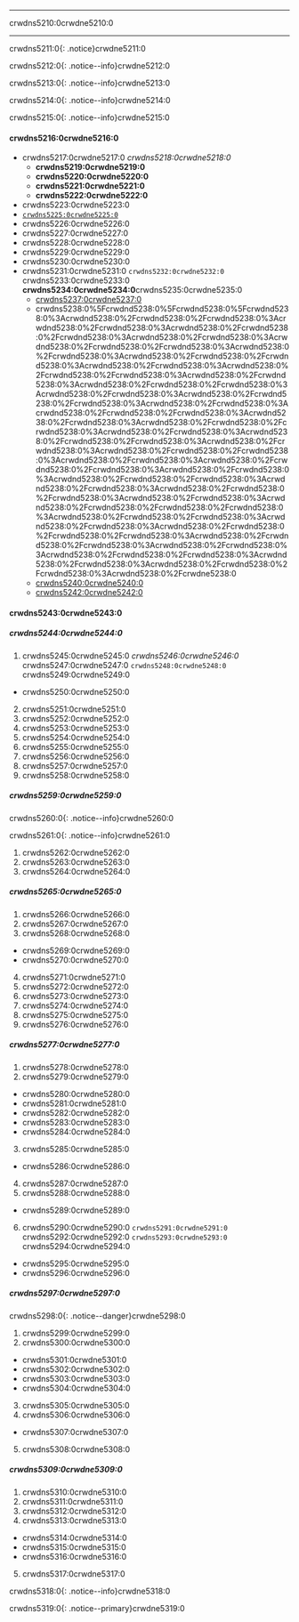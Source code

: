 * * *

crwdns5210:0crwdne5210:0

* * *

crwdns5211:0{: .notice}crwdne5211:0

crwdns5212:0{: .notice--info}crwdne5212:0

crwdns5213:0{: .notice--info}crwdne5213:0

crwdns5214:0{: .notice--info}crwdne5214:0

crwdns5215:0{: .notice--info}crwdne5215:0

#### crwdns5216:0crwdne5216:0

* crwdns5217:0crwdne5217:0 *crwdns5218:0crwdne5218:0* 
  * **crwdns5219:0crwdne5219:0**
  * **crwdns5220:0crwdne5220:0**
  * **crwdns5221:0crwdne5221:0** 
  * **crwdns5222:0crwdne5222:0** 
* crwdns5223:0crwdne5223:0
* [`crwdns5225:0crwdne5225:0`](crwdns5224:0crwdne5224:0)
* crwdns5226:0crwdne5226:0
* crwdns5227:0crwdne5227:0
* crwdns5228:0crwdne5228:0
* crwdns5229:0crwdne5229:0
* crwdns5230:0crwdne5230:0
* crwdns5231:0crwdne5231:0 `crwdns5232:0crwdne5232:0` crwdns5233:0crwdne5233:0 **crwdns5234:0crwdne5234:0**crwdns5235:0crwdne5235:0 
  * [crwdns5237:0crwdne5237:0](crwdns5236:0%5Fcrwdnd5236:0%5Fcrwdnd5236:0%5Fcrwdnd5236:0%3Acrwdnd5236:0%2Fcrwdnd5236:0%2Fcrwdnd5236:0%3Acrwdnd5236:0%2Fcrwdnd5236:0%3Acrwdnd5236:0%2Fcrwdnd5236:0%2Fcrwdnd5236:0%3Acrwdnd5236:0%2Fcrwdnd5236:0%3Acrwdnd5236:0%2Fcrwdnd5236:0%2Fcrwdnd5236:0%3Acrwdnd5236:0%2Fcrwdnd5236:0%3Acrwdnd5236:0%2Fcrwdnd5236:0%2Fcrwdnd5236:0%3Acrwdnd5236:0%2Fcrwdnd5236:0%3Acrwdnd5236:0%2Fcrwdnd5236:0%2Fcrwdnd5236:0%3Acrwdnd5236:0%2Fcrwdnd5236:0%3Acrwdnd5236:0%2Fcrwdnd5236:0%2Fcrwdnd5236:0%3Acrwdnd5236:0%2Fcrwdnd5236:0%3Acrwdnd5236:0%2Fcrwdnd5236:0%2Fcrwdnd5236:0%3Acrwdnd5236:0%2Fcrwdnd5236:0%3Acrwdnd5236:0%2Fcrwdnd5236:0%2Fcrwdnd5236:0%3Acrwdnd5236:0%2Fcrwdnd5236:0%3Acrwdnd5236:0%2Fcrwdnd5236:0%2Fcrwdnd5236:0%3Acrwdnd5236:0%2Fcrwdnd5236:0%3Acrwdnd5236:0%2Fcrwdnd5236:0%2Fcrwdnd5236:0%3Acrwdnd5236:0%2Fcrwdnd5236:0%3Acrwdnd5236:0%2Fcrwdnd5236:0%2Fcrwdnd5236:0%3Acrwdnd5236:0%2Fcrwdnd5236:0%3Acrwdnd5236:0%2Fcrwdnd5236:0%2Fcrwdnd5236:0%3Acrwdnd5236:0%2Fcrwdnd5236:0%3Acrwdnd5236:0%2Fcrwdnd5236:0%2Fcrwdnd5236:0%3Acrwdnd5236:0%2Fcrwdnd5236:0%3Acrwdnd5236:0%2Fcrwdnd5236:0%2Fcrwdnd5236:0%3Acrwdnd5236:0%2Fcrwdnd5236:0%3Acrwdnd5236:0%2Fcrwdnd5236:0%2Fcrwdnd5236:0%2Fcrwdnd5236:0%3Acrwdnd5236:0%2Fcrwdnd5236:0%2Fcrwdnd5236:0%3Acrwdnd5236:0%2Fcrwdnd5236:0%3Acrwdnd5236:0%2Fcrwdnd5236:0%2Fcrwdnd5236:0%2Fcrwdnd5236:0%3Acrwdnd5236:0%2Fcrwdnd5236:0%2Fcrwdnd5236:0%3Acrwdnd5236:0%2Fcrwdnd5236:0%3Acrwdnd5236:0%2Fcrwdnd5236:0%2Fcrwdnd5236:0%3Acrwdnd5236:0%2Fcrwdnd5236:0%3Acrwdnd5236:0%2Fcrwdnd5236:0%2Fcrwdnd5236:0%3Acrwdnd5236:0%2Fcrwdne5236:0)
  * crwdns5238:0%5Fcrwdnd5238:0%5Fcrwdnd5238:0%5Fcrwdnd5238:0%3Acrwdnd5238:0%2Fcrwdnd5238:0%2Fcrwdnd5238:0%3Acrwdnd5238:0%2Fcrwdnd5238:0%3Acrwdnd5238:0%2Fcrwdnd5238:0%2Fcrwdnd5238:0%3Acrwdnd5238:0%2Fcrwdnd5238:0%3Acrwdnd5238:0%2Fcrwdnd5238:0%2Fcrwdnd5238:0%3Acrwdnd5238:0%2Fcrwdnd5238:0%3Acrwdnd5238:0%2Fcrwdnd5238:0%2Fcrwdnd5238:0%3Acrwdnd5238:0%2Fcrwdnd5238:0%3Acrwdnd5238:0%2Fcrwdnd5238:0%2Fcrwdnd5238:0%3Acrwdnd5238:0%2Fcrwdnd5238:0%3Acrwdnd5238:0%2Fcrwdnd5238:0%2Fcrwdnd5238:0%3Acrwdnd5238:0%2Fcrwdnd5238:0%3Acrwdnd5238:0%2Fcrwdnd5238:0%2Fcrwdnd5238:0%3Acrwdnd5238:0%2Fcrwdnd5238:0%3Acrwdnd5238:0%2Fcrwdnd5238:0%2Fcrwdnd5238:0%3Acrwdnd5238:0%2Fcrwdnd5238:0%3Acrwdnd5238:0%2Fcrwdnd5238:0%2Fcrwdnd5238:0%3Acrwdnd5238:0%2Fcrwdnd5238:0%3Acrwdnd5238:0%2Fcrwdnd5238:0%2Fcrwdnd5238:0%3Acrwdnd5238:0%2Fcrwdnd5238:0%3Acrwdnd5238:0%2Fcrwdnd5238:0%2Fcrwdnd5238:0%3Acrwdnd5238:0%2Fcrwdnd5238:0%3Acrwdnd5238:0%2Fcrwdnd5238:0%2Fcrwdnd5238:0%3Acrwdnd5238:0%2Fcrwdnd5238:0%3Acrwdnd5238:0%2Fcrwdnd5238:0%2Fcrwdnd5238:0%3Acrwdnd5238:0%2Fcrwdnd5238:0%3Acrwdnd5238:0%2Fcrwdnd5238:0%2Fcrwdnd5238:0%3Acrwdnd5238:0%2Fcrwdnd5238:0%3Acrwdnd5238:0%2Fcrwdnd5238:0%2Fcrwdnd5238:0%2Fcrwdnd5238:0%3Acrwdnd5238:0%2Fcrwdnd5238:0%2Fcrwdnd5238:0%3Acrwdnd5238:0%2Fcrwdnd5238:0%3Acrwdnd5238:0%2Fcrwdnd5238:0%2Fcrwdnd5238:0%2Fcrwdnd5238:0%3Acrwdnd5238:0%2Fcrwdnd5238:0%2Fcrwdnd5238:0%3Acrwdnd5238:0%2Fcrwdnd5238:0%3Acrwdnd5238:0%2Fcrwdnd5238:0%2Fcrwdnd5238:0%3Acrwdnd5238:0%2Fcrwdnd5238:0%3Acrwdnd5238:0%2Fcrwdnd5238:0%2Fcrwdnd5238:0%3Acrwdnd5238:0%2Fcrwdne5238:0 
  * [crwdns5240:0crwdne5240:0](crwdns5239:0%5Fcrwdnd5239:0%5Fcrwdnd5239:0%5Fcrwdnd5239:0%3Acrwdnd5239:0%2Fcrwdnd5239:0%2Fcrwdnd5239:0%3Acrwdnd5239:0%2Fcrwdnd5239:0%3Acrwdnd5239:0%2Fcrwdnd5239:0%2Fcrwdnd5239:0%3Acrwdnd5239:0%2Fcrwdnd5239:0%3Acrwdnd5239:0%2Fcrwdnd5239:0%2Fcrwdnd5239:0%3Acrwdnd5239:0%2Fcrwdnd5239:0%3Acrwdnd5239:0%2Fcrwdnd5239:0%2Fcrwdnd5239:0%3Acrwdnd5239:0%2Fcrwdnd5239:0%3Acrwdnd5239:0%2Fcrwdnd5239:0%2Fcrwdnd5239:0%3Acrwdnd5239:0%2Fcrwdnd5239:0%3Acrwdnd5239:0%2Fcrwdnd5239:0%2Fcrwdnd5239:0%3Acrwdnd5239:0%2Fcrwdnd5239:0%3Acrwdnd5239:0%2Fcrwdnd5239:0%2Fcrwdnd5239:0%3Acrwdnd5239:0%2Fcrwdnd5239:0%3Acrwdnd5239:0%2Fcrwdnd5239:0%2Fcrwdnd5239:0%3Acrwdnd5239:0%2Fcrwdnd5239:0%3Acrwdnd5239:0%2Fcrwdnd5239:0%2Fcrwdnd5239:0%3Acrwdnd5239:0%2Fcrwdnd5239:0%3Acrwdnd5239:0%2Fcrwdnd5239:0%2Fcrwdnd5239:0%3Acrwdnd5239:0%2Fcrwdnd5239:0%3Acrwdnd5239:0%2Fcrwdnd5239:0%2Fcrwdnd5239:0%3Acrwdnd5239:0%2Fcrwdnd5239:0%3Acrwdnd5239:0%2Fcrwdnd5239:0%2Fcrwdnd5239:0%3Acrwdnd5239:0%2Fcrwdnd5239:0%3Acrwdnd5239:0%2Fcrwdnd5239:0%2Fcrwdnd5239:0%3Acrwdnd5239:0%2Fcrwdnd5239:0%3Acrwdnd5239:0%2Fcrwdnd5239:0%2Fcrwdnd5239:0%3Acrwdnd5239:0%2Fcrwdnd5239:0%3Acrwdnd5239:0%2Fcrwdnd5239:0%2Fcrwdnd5239:0%2Fcrwdnd5239:0%3Acrwdnd5239:0%2Fcrwdnd5239:0%2Fcrwdnd5239:0%3Acrwdnd5239:0%2Fcrwdnd5239:0%3Acrwdnd5239:0%2Fcrwdnd5239:0%2Fcrwdnd5239:0%2Fcrwdnd5239:0%3Acrwdnd5239:0%2Fcrwdnd5239:0%2Fcrwdnd5239:0%3Acrwdnd5239:0%2Fcrwdnd5239:0%3Acrwdnd5239:0%2Fcrwdnd5239:0%2Fcrwdnd5239:0%3Acrwdnd5239:0%2Fcrwdnd5239:0%3Acrwdnd5239:0%2Fcrwdnd5239:0%2Fcrwdnd5239:0%3Acrwdnd5239:0%2Fcrwdne5239:0) 
  * [crwdns5242:0crwdne5242:0](crwdns5241:0%5Fcrwdnd5241:0%5Fcrwdnd5241:0%5Fcrwdnd5241:0%3Acrwdnd5241:0%2Fcrwdnd5241:0%2Fcrwdnd5241:0%3Acrwdnd5241:0%2Fcrwdnd5241:0%3Acrwdnd5241:0%2Fcrwdnd5241:0%2Fcrwdnd5241:0%3Acrwdnd5241:0%2Fcrwdnd5241:0%3Acrwdnd5241:0%2Fcrwdnd5241:0%2Fcrwdnd5241:0%3Acrwdnd5241:0%2Fcrwdnd5241:0%3Acrwdnd5241:0%2Fcrwdnd5241:0%2Fcrwdnd5241:0%3Acrwdnd5241:0%2Fcrwdnd5241:0%3Acrwdnd5241:0%2Fcrwdnd5241:0%2Fcrwdnd5241:0%3Acrwdnd5241:0%2Fcrwdnd5241:0%3Acrwdnd5241:0%2Fcrwdnd5241:0%2Fcrwdnd5241:0%3Acrwdnd5241:0%2Fcrwdnd5241:0%3Acrwdnd5241:0%2Fcrwdnd5241:0%2Fcrwdnd5241:0%3Acrwdnd5241:0%2Fcrwdnd5241:0%3Acrwdnd5241:0%2Fcrwdnd5241:0%2Fcrwdnd5241:0%3Acrwdnd5241:0%2Fcrwdnd5241:0%3Acrwdnd5241:0%2Fcrwdnd5241:0%2Fcrwdnd5241:0%3Acrwdnd5241:0%2Fcrwdnd5241:0%3Acrwdnd5241:0%2Fcrwdnd5241:0%2Fcrwdnd5241:0%3Acrwdnd5241:0%2Fcrwdnd5241:0%3Acrwdnd5241:0%2Fcrwdnd5241:0%2Fcrwdnd5241:0%3Acrwdnd5241:0%2Fcrwdnd5241:0%3Acrwdnd5241:0%2Fcrwdnd5241:0%2Fcrwdnd5241:0%3Acrwdnd5241:0%2Fcrwdnd5241:0%3Acrwdnd5241:0%2Fcrwdnd5241:0%2Fcrwdnd5241:0%3Acrwdnd5241:0%2Fcrwdnd5241:0%3Acrwdnd5241:0%2Fcrwdnd5241:0%2Fcrwdnd5241:0%3Acrwdnd5241:0%2Fcrwdnd5241:0%3Acrwdnd5241:0%2Fcrwdnd5241:0%2Fcrwdnd5241:0%2Fcrwdnd5241:0%3Acrwdnd5241:0%2Fcrwdnd5241:0%2Fcrwdnd5241:0%3Acrwdnd5241:0%2Fcrwdnd5241:0%3Acrwdnd5241:0%2Fcrwdnd5241:0%2Fcrwdnd5241:0%2Fcrwdnd5241:0%3Acrwdnd5241:0%2Fcrwdnd5241:0%2Fcrwdnd5241:0%3Acrwdnd5241:0%2Fcrwdnd5241:0%3Acrwdnd5241:0%2Fcrwdnd5241:0%2Fcrwdnd5241:0%3Acrwdnd5241:0%2Fcrwdnd5241:0%3Acrwdnd5241:0%2Fcrwdnd5241:0%2Fcrwdnd5241:0%3Acrwdnd5241:0%2Fcrwdne5241:0) 

#### crwdns5243:0crwdne5243:0

##### crwdns5244:0crwdne5244:0

  1. crwdns5245:0crwdne5245:0 *crwdns5246:0crwdne5246:0* crwdns5247:0crwdne5247:0 `crwdns5248:0crwdne5248:0` crwdns5249:0crwdne5249:0 
  * crwdns5250:0crwdne5250:0
  2. crwdns5251:0crwdne5251:0
  3. crwdns5252:0crwdne5252:0
  4. crwdns5253:0crwdne5253:0
  5. crwdns5254:0crwdne5254:0
  6. crwdns5255:0crwdne5255:0
  7. crwdns5256:0crwdne5256:0
  8. crwdns5257:0crwdne5257:0
  9. crwdns5258:0crwdne5258:0

##### crwdns5259:0crwdne5259:0

crwdns5260:0{: .notice--info}crwdne5260:0

crwdns5261:0{: .notice--info}crwdne5261:0

  1. crwdns5262:0crwdne5262:0
  2. crwdns5263:0crwdne5263:0
  3. crwdns5264:0crwdne5264:0

##### crwdns5265:0crwdne5265:0

  1. crwdns5266:0crwdne5266:0
  2. crwdns5267:0crwdne5267:0
  3. crwdns5268:0crwdne5268:0 
  * crwdns5269:0crwdne5269:0
  * crwdns5270:0crwdne5270:0
  4. crwdns5271:0crwdne5271:0
  5. crwdns5272:0crwdne5272:0
  6. crwdns5273:0crwdne5273:0
  7. crwdns5274:0crwdne5274:0
  8. crwdns5275:0crwdne5275:0
  9. crwdns5276:0crwdne5276:0

##### crwdns5277:0crwdne5277:0

  1. crwdns5278:0crwdne5278:0
  2. crwdns5279:0crwdne5279:0 
  * crwdns5280:0crwdne5280:0
  * crwdns5281:0crwdne5281:0
  * crwdns5282:0crwdne5282:0
  * crwdns5283:0crwdne5283:0
  * crwdns5284:0crwdne5284:0
  3. crwdns5285:0crwdne5285:0 
  * crwdns5286:0crwdne5286:0
  4. crwdns5287:0crwdne5287:0
  5. crwdns5288:0crwdne5288:0 
  * crwdns5289:0crwdne5289:0
  6. crwdns5290:0crwdne5290:0 `crwdns5291:0crwdne5291:0` crwdns5292:0crwdne5292:0 `crwdns5293:0crwdne5293:0` crwdns5294:0crwdne5294:0 
  * crwdns5295:0crwdne5295:0
  * crwdns5296:0crwdne5296:0

##### crwdns5297:0crwdne5297:0

crwdns5298:0{: .notice--danger}crwdne5298:0

  1. crwdns5299:0crwdne5299:0
  2. crwdns5300:0crwdne5300:0 
  * crwdns5301:0crwdne5301:0
  * crwdns5302:0crwdne5302:0
  * crwdns5303:0crwdne5303:0
  * crwdns5304:0crwdne5304:0
  3. crwdns5305:0crwdne5305:0
  4. crwdns5306:0crwdne5306:0 
  * crwdns5307:0crwdne5307:0
  5. crwdns5308:0crwdne5308:0

##### crwdns5309:0crwdne5309:0

  1. crwdns5310:0crwdne5310:0
  2. crwdns5311:0crwdne5311:0
  3. crwdns5312:0crwdne5312:0
  4. crwdns5313:0crwdne5313:0 
  * crwdns5314:0crwdne5314:0
  * crwdns5315:0crwdne5315:0
  * crwdns5316:0crwdne5316:0
  5. crwdns5317:0crwdne5317:0

crwdns5318:0{: .notice--info}crwdne5318:0

crwdns5319:0{: .notice--primary}crwdne5319:0